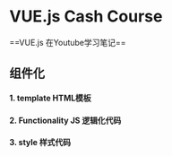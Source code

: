 # VUE.js Cash Course

==VUE.js 在Youtube学习笔记==

## 组件化

#### 1. template HTML模板

#### 2. Functionality JS 逻辑化代码

#### 3. style 样式代码

